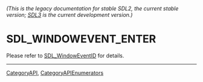 ###### (This is the legacy documentation for stable SDL2, the current stable version; [SDL3](https://wiki.libsdl.org/SDL3/) is the current development version.)
# SDL_WINDOWEVENT_ENTER

Please refer to [SDL_WindowEventID](SDL_WindowEventID) for details.

----
[CategoryAPI](CategoryAPI), [CategoryAPIEnumerators](CategoryAPIEnumerators)

